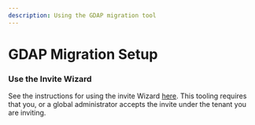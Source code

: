 ```yaml
---
description: Using the GDAP migration tool
---
```


# GDAP Migration Setup

### Use the Invite Wizard

See the instructions for using the invite Wizard [here](../../user-documentation/gdap-migration/invite-wizard.md). This tooling requires that you, or a global administrator accepts the invite under the tenant you are inviting.
